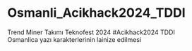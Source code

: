 # Osmanli_Acikhack2024_TDDI
Trend Miner Takımı Teknofest 2024 #Acikhack2024 TDDI  
Osmanlica yazı karakterlerinin lainize edilmesi
